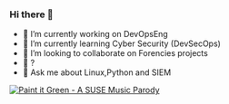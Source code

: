 ### Hi there 👋

- 🔭 I’m currently working on DevOpsEng
- 🌱 I’m currently learning Cyber Security (DevSecOps)
- 👯 I’m looking to collaborate on Forencies projects
- 🤔 ?
- 💬 Ask me about Linux,Python and SIEM

[![Paint it Green - A SUSE Music Parody](https://img.youtube.com/vi/VID/0.jpg)](https://youtu.be/b0tsZB_LEQk)

